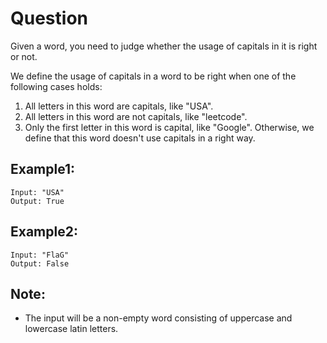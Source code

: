 # Question
Given a word, you need to judge whether the usage of capitals in it is right or not.

We define the usage of capitals in a word to be right when one of the following cases holds:

1. All letters in this word are capitals, like "USA".
2. All letters in this word are not capitals, like "leetcode".
3. Only the first letter in this word is capital, like "Google".
Otherwise, we define that this word doesn't use capitals in a right way.

## Example1:
```
Input: "USA"
Output: True
```

## Example2:
```
Input: "FlaG"
Output: False
```

## Note:
- The input will be a non-empty word consisting of uppercase and lowercase latin letters.